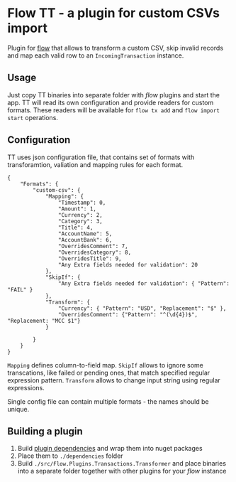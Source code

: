 # Flow TT - a plugin for custom CSVs import

Plugin for [flow](https://github.com/nvsnkv/flow2) that allows to transform a custom CSV, skip invalid records and map each valid row to an `IncomingTransaction` instance.

## Usage
Just copy TT binaries into separate folder with _flow_ plugins and start the app. TT will read its own configuration and provide readers for custom formats. These readers will be available for `flow tx add` and `flow import start` operations.

## Configuration
TT uses json configuration file, that contains set of formats with transforamtion, valiation and mapping rules for each format.
```
{
    "Formats": {
        "custom-csv": {
            "Mapping": {
                "Timestamp": 0,
                "Amount": 1,
                "Currency": 2,
                "Category": 3,
                "Title": 4,
                "AccountName": 5,
                "AccountBank": 6,
                "OverridesComment": 7,
                "OverridesCategory": 8,
                "OverridesTitle": 9,
                "Any Extra fields needed for validation": 20
            },
            "SkipIf": {
                "Any Extra fields needed for validation": { "Pattern": "FAIL" }
            },
            "Transform": {
                "Currency": { "Pattern": "USD", "Replacement": "$" },
                "OverridesComment": {"Pattern": "^(\d{4})$", "Replacement: "MCC $1"}
            }
            
        }
    }
}
```
`Mapping` defines column-to-field map. `SkipIf` allows to ignore some transcations, like failed or pending ones, that match specified regular expression pattern. `Transform` allows to change input string using regular expressions.

Single config file can contain multiple formats - the names should be unique.

## Building a plugin
1. Build [plugin dependencies](https://github.com/nvsnkv/flow2/blob/master/build/_scripts/flow.plugin-deps.ps1) and wrap them into nuget packages
2. Place them to `./dependencies` folder
3. Build `./src/Flow.Plugins.Transactions.Transformer` and place binaries into a separate folder together with other plugins for your _flow_ instance
